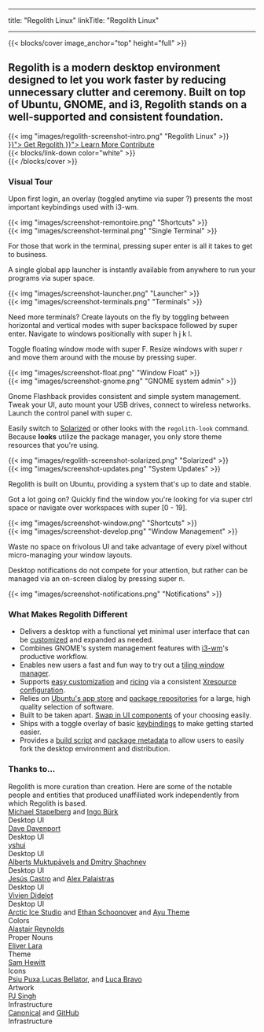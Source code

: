 - - -
title: "Regolith Linux" linkTitle: "Regolith Linux"
- - -

{{< blocks/cover image_anchor="top" height="full" >}}

<h2 class="m-5">Regolith is a modern desktop environment designed to let you work faster by reducing unnecessary clutter and ceremony. Built on top of Ubuntu, GNOME, and i3, Regolith stands on a well-supported and consistent foundation.</h2>

<div class="row"> <div class="col-sm-8 mb-5">{{< img "images/regolith-screenshot-intro.png" "Regolith Linux" >}}</div>
  <div class="col-sm-4">
    <div class="mx-auto">
    <a class="btn btn-lg btn-secondary mr-3 mb-4 rounded-pill" href="{{< relref ">}}">
      Get Regolith <i class="fas fa-cloud-download-alt ml-2 "></i>
    </a>
    <a class="btn btn-lg btn-primary mr-3 mb-4" href="{{< relref ">}}">
      Learn More <i class="fas fa-book-reader ml-2"></i>
    </a>
    <a class="btn btn-lg btn-success mr-3 mb-4" href="https://opencollective.com/regolith/donate">
      Contribute <i class="fas fa-piggy-bank ml-2"></i>
    </a>
</div>
</div>
    <div class="mx-auto mt-5 pt-5">
      {{< blocks/link-down color="white" >}}
  </div>
{{< /blocks/cover >}}

<a name="td-block-1"><h3 class="text-center p-5" >Visual Tour</h3></a>

<div class="container mt-3">
  <div class="row pb-5">
    <div class="col-8 my-auto"><p>Upon first login, an overlay (toggled anytime via <span class="text-nowrap"><span class="badge badge-warning">super</span> <span class="badge badge-warning">?</span></span>) presents the most important keybindings used with i3-wm.</p></div>
    <div class="col-4 my-auto border rounded p-1">{{< img "images/screenshot-remontoire.png" "Shortcuts" >}}</div>
  </div>
  <div class="row pb-5">
    <div class="col-4 my-auto border rounded p-1">{{< img "images/screenshot-terminal.png" "Single Terminal" >}}</div>
    <div class="col-8 my-auto"><p>For those that work in the terminal, pressing <span class="text-nowrap"><span class="badge badge-warning">super</span> <span class="badge badge-warning">enter</span></span> is all it takes to get to business.</p></div>    
  </div>
  <div class="row pb-5">
    <div class="col-8 my-auto"><p>A single global app launcher is instantly available from anywhere to run your programs via <span class="text-nowrap"><span class="badge badge-warning">super</span> <span class="badge badge-warning">space</span></span>.</p></div>
    <div class="col-4 my-auto border rounded p-1">{{< img "images/screenshot-launcher.png" "Launcher" >}}</div>    
  </div>
  <div class="row pb-5">
    <div class="col-4 my-auto border rounded p-1">{{< img "images/screenshot-terminals.png" "Terminals" >}}</div>
    <div class="col-8 my-auto"><p>Need more terminals?  Create layouts on the fly by toggling between horizontal and vertical modes with <span class="text-nowrap"><span class="badge badge-warning">super</span> <span class="badge badge-warning">backspace</span></span> followed by <span class="text-nowrap"><span class="badge badge-warning">super</span> <span class="badge badge-warning">enter</span></span>.  Navigate to windows positionally with <span class="text-nowrap"><span class="badge badge-warning">super</span> <span class="badge badge-warning">h</span> <span class="badge badge-warning">j</span> <span class="badge badge-warning">k</span> <span class="badge badge-warning">l</span></span>.</p></div>    
  </div>
  <div class="row pb-5">
    <div class="col-8 my-auto"><p>Toggle floating window mode with <span class="text-nowrap"><span class="badge badge-warning">super</span> <span class="badge badge-warning">F</span></span>.  Resize windows with <span class="text-nowrap"><span class="badge badge-warning">super</span> <span class="badge badge-warning">r</span></span> and move them around with the mouse by pressing <span class="badge badge-warning">super</span>.</p></div>
    <div class="col-4 my-auto border rounded p-1">{{< img "images/screenshot-float.png" "Window Float" >}}</div>    
  </div>
  <div class="row pb-5">
    <div class="col-4 my-auto border rounded p-1">{{< img "images/screenshot-gnome.png" "GNOME system admin" >}}</div>
    <div class="col-8 my-auto"><p>Gnome Flashback provides consistent and simple system management. Tweak your UI, auto mount your USB drives, connect to wireless networks. Launch the control panel with <span class="text-nowrap"><span class="badge badge-warning">super</span> <span class="badge badge-warning">c</span></span>.</p></div>    
  </div>
  <div class="row pb-5">
    <div class="col-8 my-auto"><p>Easily switch to <a href="https://ethanschoonover.com/solarized">Solarized</a> or other looks with the <code>regolith-look</code> command. Because <b>looks</b> utilize the package manager, you only store theme resources that you're using.</p></div>
    <div class="col-4 my-auto border rounded p-1">{{< img "images/regolith-screenshot-solarized.png" "Solarized" >}}</div>    
  </div>
  <div class="row pb-5">
    <div class="col-4 my-auto border rounded p-1">{{< img "images/screenshot-updates.png" "System Updates" >}}</div>
    <div class="col-8 my-auto"><p>Regolith is built on Ubuntu, providing a system that's up to date and stable.</p></div>    
  </div>
  <div class="row pb-5">
    <div class="col-8 my-auto"><p>Got a lot going on?  Quickly find the window you're looking for via <span class="text-nowrap"><span class="badge badge-warning">super</span> <span class="badge badge-warning">ctrl</span> <span class="badge badge-warning">space</span></span> or navigate over workspaces with <span class="text-nowrap"><span class="badge badge-warning">super</span> <span class="badge badge-warning">[0 - 19]</span></span>.</p></div>
    <div class="col-4 my-auto border rounded p-1">{{< img "images/screenshot-window.png" "Shortcuts" >}}</div>    
  </div>
  <div class="row pb-5">
    <div class="col-4 my-auto border rounded p-1">{{< img "images/screenshot-develop.png" "Window Management" >}}</div>
    <div class="col-8 my-auto"><p>Waste no space on frivolous UI and take advantage of every pixel without micro-managing your window layouts.</p></div>    
  </div>
  <div class="row pb-5">
    <div class="col-8 my-auto"><p>Desktop notifications do not compete for your attention, but rather can be managed via an on-screen dialog by pressing <span class="text-nowrap"><span class="badge badge-warning">super</span> <span class="badge badge-warning">n</span></span>.</p></div>
    <div class="col-4 my-auto border rounded p-1">{{< img "images/screenshot-notifications.png" "Notifications" >}}</div>    
  </div>
</div>

<a name="td-block-2"><h3 class="text-center p-5" ><i class="fas fa-info-circle pr-3"></i>What Makes Regolith Different</h3></a>

<div class="container">
<ul>
<li>Delivers a desktop with a functional yet minimal user interface that can be <a href="docs/customize/">customized</a> and expanded as needed.</li>
<li>Combines GNOME's system management features with <a href="https://i3wm.org/">i3-wm</a>'s productive workflow.</li>
<li>Enables new users a fast and fun way to try out a <a href="https://opensource.com/article/18/8/i3-tiling-window-manager">tiling window manager</a>.</li>
<li>Supports <a href="https://github.com/regolith-linux/regolith-desktop/wiki/Customize">easy customization</a> and <a href="https://www.reddit.com/r/unixporn">ricing</a> via a consistent <a href="https://github.com/regolith-linux/regolith-styles/blob/master/Xresources/root">Xresource configuration</a>.</li>
<li>Relies on <a href="https://snapcraft.io/store">Ubuntu's app store</a> and <a href="https://packages.ubuntu.com/">package repositories</a> for a large, high quality selection of software.</li>
<li>Built to be taken apart. <a href="docs/customize/components/">Swap in UI components</a> of your choosing easily.</li>
<li>Ships with a toggle overlay of basic <a href="docs/reference/keybindings/">keybindings</a> to make getting started easier.</li>
<li>Provides a <a href="https://github.com/regolith-linux/regolith-builder/blob/master/build.sh">build script</a> and <a href="https://github.com/regolith-linux/regolith-builder/blob/master/package-model-R1.3.json">package metadata</a> to allow users to easily fork the desktop environment and distribution.</li>
</ul>
</div>

<a name="td-block-3"><h3 class="text-center p-5" ><i class="fas fa-user-friends pr-3"></i>Thanks to...</h3></a>

<div class="container-fluid mb-3">
  <div class="row pl-0 align-top">
    <div class="col-3 col-md-0">
      Regolith is more curation than creation.  Here are some of the notable people and entities that produced unaffiliated work independently from which Regolith is based.
    </div>
    <div class="col-6 border rounded p-3">
      <div class="container">
        <div class="row">
          <div class="col-lg"><a href="https://i3wm.org">Michael Stapelberg</a> and <a href="https://github.com/Airblader/i3">Ingo Bürk</a></div>
          <div class="col-sm">Desktop UI</div>
        </div>
        <div class="row">
          <div class="col-lg"><a href="https://github.com/davatorium/rofi">Dave Davenport</a></div>
          <div class="col-sm">Desktop UI</div>
        </div>
        <div class="row">
          <div class="col-lg"><a href="https://github.com/yshui/compton">yshui</a></div>
          <div class="col-sm">Desktop UI</div>
        </div>
        <div class="row">
          <div class="col-lg"><a href="https://wiki.gnome.org/Projects/GnomeFlashback">Alberts Muktupāvels and Dmitry Shachnev</a></div>
          <div class="col-sm">Desktop UI</div>
        </div>
        <div class="row">
          <div class="col-lg"><a href="https://github.com/jcstr">Jesús Castro</a> and <a href="https://github.com/deuill">Alex Palaistras</a></div>
          <div class="col-sm">Desktop UI</div>
        </div>
        <div class="row">
          <div class="col-lg"><a href="https://github.com/vivien/i3blocks">Vivien Didelot</a></div>
          <div class="col-sm">Desktop UI</div>
        </div>
        <div class="row">
          <div class="col-lg"><a href="https://github.com/arcticicestudio">Arctic Ice Studio</a> and <a href="https://ethanschoonover.com/solarized/">Ethan Schoonover</a> and <a href="https://github.com/ayu-theme">Ayu Theme</a></div>
          <div class="col-sm">Colors</div>
        </div>
        <div class="row">
          <div class="col-lg"><a href="http://www.alastairreynolds.com/">Alastair Reynolds</a></div>
          <div class="col-sm">Proper Nouns</div>
        </div>
        <div class="row">
          <div class="col-lg"><a href="https://github.com/EliverLara/Nordic">Eliver Lara</a></div>
          <div class="col-sm">Theme</div>
        </div>
        <div class="row">
          <div class="col-lg"><a href="https://snwh.org/paper">Sam Hewitt</a></div>
          <div class="col-sm">Icons</div>
        </div>
        <div class="row">
          <div class="col-lg"><a href="http://wallpaper-site.webflow.io/">Psiu Puxa</a>,<a href="https://unsplash.com/photos/C0OD8OM-oM0">Lucas Bellator</a>, and <a href="https://unsplash.com/photos/xnqVGsbXgV4">Luca Bravo</a></div>
          <div class="col-sm">Artwork</div>
        </div>
        <div class="row">
          <div class="col-lg"><a href="https://launchpad.net/cubic">PJ Singh</a></div>
          <div class="col-sm">Infrastructure</div>
        </div>
        <div class="row">
          <div class="col-lg"><a href="https://canonical.com">Canonical</a> and <a href="https://github.com">GitHub</a></div>
          <div class="col-sm">Infrastructure</div>
        </div>
      </div>
    </div>
  </div>
</div>
